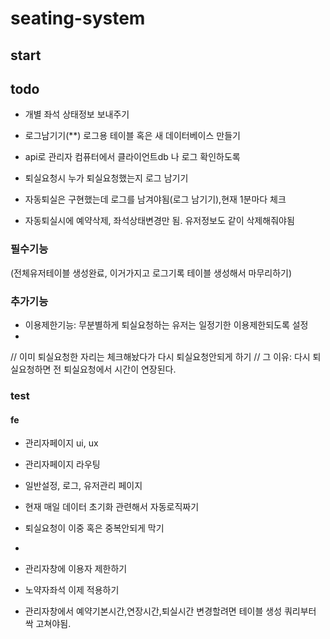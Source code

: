 # seating-system

## start



## todo
- 개별 좌석 상태정보 보내주기

- 로그남기기(**) 로그용 테이블 혹은 새 데이터베이스 만들기
- api로 관리자 컴퓨터에서 클라이언트db 나 로그 확인하도록

- 퇴실요청시 누가 퇴실요청했는지 로그 남기기
- 자동퇴실은 구현했는데 로그를 남겨야됨(로그 남기기),현재 1분마다 체크
- 자동퇴실시에 예약삭제, 좌석상태변경만 됨. 유저정보도 같이 삭제해줘야됨

### 필수기능

(전체유저테이블 생성완료, 이거가지고 로그기록 테이블 생성해서 마무리하기)
### 추가기능
- 이용제한기능: 무분별하게 퇴실요청하는 유저는 일정기한 이용제한되도록 설정
- 


// 이미 퇴실요청한 자리는 체크해놨다가 다시 퇴실요청안되게 하기
// 그 이유: 다시 퇴실요청하면 전 퇴실요청에서 시간이 연장된다.

### test

#### fe
- 관리자페이지 ui, ux
- 관리자페이지 라우팅
- 일반설정, 로그, 유저관리 페이지


- 현재 매일 데이터 초기화 관련해서 자동로직짜기
- 퇴실요청이 이중 혹은 중복안되게 막기
- 
- 관리자창에 이용자 제한하기
- 노약자좌석 이제 적용하기
- 관리자창에서 예약기본시간,연장시간,퇴실시간 변경할려면 테이블 생성 쿼리부터 싹 고쳐야됨.
